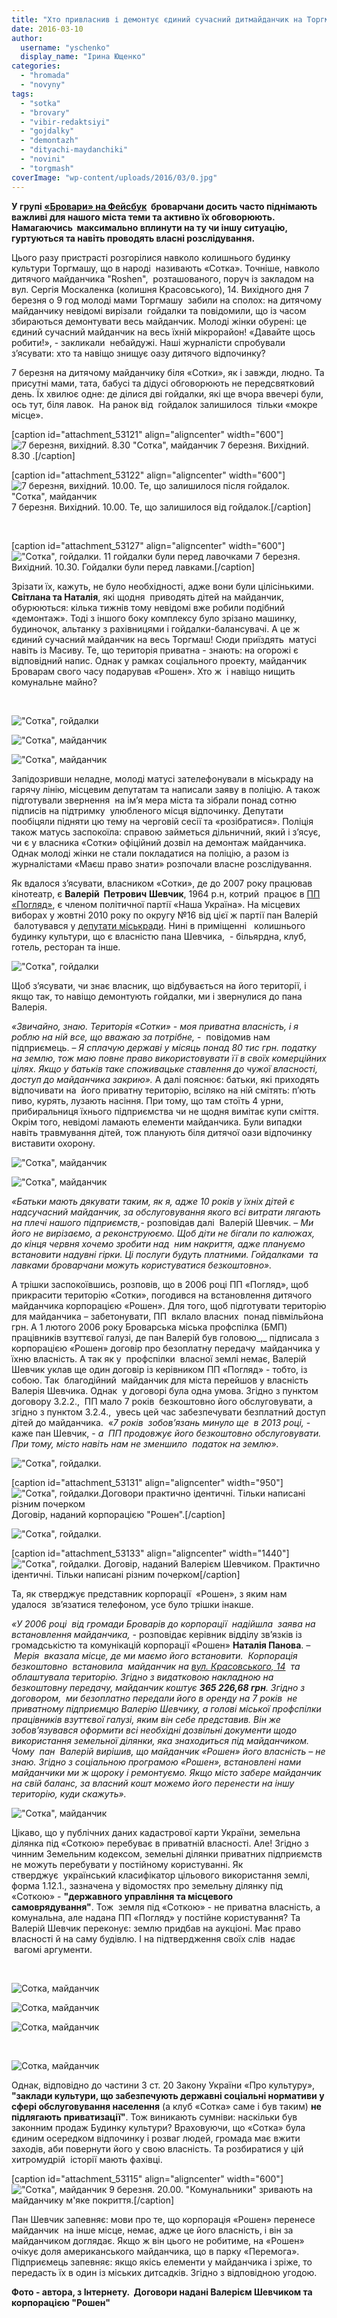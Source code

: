 ```yaml
---
title: "Хто привласнив і демонтує єдиний сучасний дитмайданчик на Торгмаші? ОНОВЛЕНО"
date: 2016-03-10
author: 
  username: "yschenko"
  display_name: "Ірина Ющенко"
categories: 
  - "hromada"
  - "novyny"
tags: 
  - "sotka"
  - "brovary"
  - "vibir-redaktsiyi"
  - "gojdalky"
  - "demontazh"
  - "dityachi-maydanchiki"
  - "novini"
  - "torgmash"
coverImage: "wp-content/uploads/2016/03/0.jpg"
---
```


**У групі [«Бровари» на Фейсбук](https://www.facebook.com/groups/brovary/)  броварчани досить часто піднімають важливі для нашого міста теми та активно їх обговорюють. Намагаючись  максимально вплинути на ту чи іншу ситуацію, гуртуються та навіть проводять власні розслідування.**

Цього разу пристрасті розгорілися навколо колишнього будинку культури Торгмашу, що в народі  називають «Сотка». Точніше, навколо дитячого майданчика "Roshen",  розташованого, поруч із закладом на вул. Сергія Москаленка (колишня Красовського), 14. Вихідного дня 7 березня о 9 год молоді мами Торгмашу  забили на сполох: на дитячому майданчику невідомі вирізали  гойдалки та повідомили, що із часом збираються демонтувати весь майданчик. Молоді жінки обурені: це єдиний сучасний майданчик на весь їхній мікрорайон! «Давайте щось робити!», - закликали  небайдужі. Наші журналісти спробували з’ясувати: хто та навіщо знищує оазу дитячого відпочинку?

7 березня на дитячому майданчику біля «Сотки», як і завжди, людно. Та присутні мами, тата, бабусі та дідусі обговорюють не передсвятковий день. Їх хвилює одне: де ділися дві гойдалки, які ще вчора ввечері були, ось тут, біля лавок.  На ранок від  гойдалок залишилося  тільки «мокре місце».

\[caption id="attachment\_53121" align="aligncenter" width="600"\]![7 березня, вихідний. 8.30 "Сотка", майданчик](https://mpz.brovary.org/wp-content/uploads/2016/03/7-bereznya-vyhidnyj.-8.30.jpg) 7 березня. Вихідний. 8.30 .\[/caption\]

\[caption id="attachment\_53122" align="aligncenter" width="600"\]![7 березня, вихідний. 10.00. Те, що залишилося після гойдалок. "Сотка", майданчик](https://mpz.brovary.org/wp-content/uploads/2016/03/7-bereznya-vyhidnyj.-10.00.-Te-shho-zalyshylosya-pislya-gojdalok..jpg) 7 березня. Вихідний. 10.00. Те, що залишилося від гойдалок.\[/caption\]

 

\[caption id="attachment\_53127" align="aligncenter" width="600"\]![ "Сотка", гойдалки. 11 гойдалки були перед лавочками](https://mpz.brovary.org/wp-content/uploads/2016/03/11-gojdalky-buly-pered-lavochkamy.jpg) 7 березня. Вихідний. 10.30. Гойдалки були перед лавками.\[/caption\]

Зрізати їх, кажуть, не було необхідності, адже вони були цілісінькими. **Світлана та Наталія**, які щодня  приводять дітей на майданчик, обурюються: кілька тижнів тому невідомі вже робили подібний «демонтаж». Тоді з іншого боку комплексу було зрізано машинку, будиночок, альтанку з рахівницями і гойдалки-балансувачі. А це ж єдиний сучасний майданчик на весь Торгмаш! Сюди приїздять  матусі навіть із Масиву. Те, що територія приватна - знають: на огорожі є відповідний напис. Однак у рамках соціального проекту, майданчик Броварам свого часу подарував «Рошен». Хто ж  і навіщо нищить комунальне майно?

 

![ "Сотка", гойдалки](https://mpz.brovary.org/wp-content/uploads/2016/03/8.jpg)

![ "Сотка", майданчик](https://mpz.brovary.org/wp-content/uploads/2016/03/4-1.jpg)

![ "Сотка", майданчик](https://mpz.brovary.org/wp-content/uploads/2016/03/6-1.jpg)

Запідозривши неладне, молоді матусі зателефонували в міськраду на гарячу лінію, місцевим депутатам та написали заяву в поліцію. А також підготували звернення  на ім’я мера міста та зібрали понад сотню підписів на підтримку  улюбленого місця відпочинку. Депутати пообіцяли підняти цю тему на черговій сесії та «розібратися». Поліція також матусь заспокоїла: справою займеться дільничний, який і з’ясує, чи є у власника «Сотки» офіційний дозвіл на демонтаж майданчика. Однак молоді жінки не стали покладатися на поліцію, а разом із журналістами «Маєш право знати» розпочали власне розслідування.

Як вдалося з’ясувати, власником «Сотки», де до 2007 року працював кінотеатр, є **Валерій  Петрович** **Шевчик**, 1964 р.н, котрий  працює в [ПП «Погляд»](http://www.ua-region.com.ua/05476517), є членом політичної партії «Наша Україна». На місцевих виборах у жовтні 2010 року по округу №16 від цієї ж партії пан Валерій  балотувався у [депутати міськради](http://vk.com/topic-19348292_23968330?offset=20). Нині в приміщенні   колишнього будинку культури, що є власністю пана Шевчика,  - більярдна, клуб, готель, ресторан та інше.

![ "Сотка", гойдалки](https://mpz.brovary.org/wp-content/uploads/2016/03/7.jpg)

Щоб з’ясувати, чи знає власник, що відбувається на його території, і якщо так, то навіщо демонтують гойдалки, ми і звернулися до пана Валерія.

_«Звичайно, знаю. Територія «Сотки» - моя приватна власність, і я роблю на ній все, що вважаю за потрібне,_ -  повідомив нам підприємець. – _Я сплачую державі у місяць понад 80 тис грн. податку на землю, тож маю повне право використовувати її в своїх комерційних цілях. Якщо у батьків таке споживацьке ставлення до чужої власності, доступ до майданчика закрию»._ А далі пояснює: батьки, які приходять відпочивати на  його приватну територію, всіляко на ній смітять: п’ють пиво, курять, лузають насіння. При тому, що там стоїть 4 урни, прибиральниця їхнього підприємства чи не щодня вимітає купи сміття. Окрім того, невідомі ламають елементи майданчика. Були випадки навіть травмування дітей, тож планують біля дитячої оази відпочинку виставити охорону.

![ "Сотка", майданчик](https://mpz.brovary.org/wp-content/uploads/2016/03/2-1.jpg)

![ "Сотка", майданчик](https://mpz.brovary.org/wp-content/uploads/2016/03/5-1.jpg)

_«Батьки мають дякувати таким, як я, адже 10 років у їхніх дітей є надсучасний майданчик, за обслуговування якого всі витрати лягають на плечі нашого підприємств,-_ розповідав далі  Валерій Шевчик. – _Ми його не вирізаємо, а реконструюємо. Щоб діти не бігали по калюжах, до кінця червня хочемо зробити над  ним накриття, адже плануємо встановити надувні гірки. Ці послуги будуть платними. Гойдалками  та лавками броварчани можуть користуватися безкоштовно»._

А трішки заспокоївшись, розповів, що в 2006 році ПП «Погляд», щоб прикрасити територію «Сотки», погодився на встановлення дитячого майданчика корпорацією «Рошен». Для того, щоб підготувати територію для майданчика – забетонувати, ПП  вклало власних  понад півмільйона грн. А 1 лютого 2006 року Броварська міська профспілка (БМП) працівників взуттєвої галузі, де пан Валерій був головою_,_ підписала з корпорацією «Рошен» договір про безоплатну передачу  майданчика у їхню власність. А так як у  профспілки  власної землі немає, Валерій Шевчик уклав ще один договір із керівником ПП «Погляд» - тобто, із собою. Так  благодійний  майданчик для міста перейшов у власність Валерія Шевчика. Однак  у договорі була одна умова. Згідно з пунктом договору 3.2.2.,  ПП мало 7 років  безкоштовно його обслуговувати, а згідно з пунктом 3.2.4.,  увесь цей час забезпечувати безплатний доступ дітей до майданчика.  «_7 років  зобов’язань минуло ще  в 2013 році,_ - каже пан Шевчик, - _а  ПП продовжує його безкоштовно обслуговувати._ _При тому, місто навіть нам не зменшило  податок на землю»._

![ "Сотка", гойдалки.](https://mpz.brovary.org/wp-content/uploads/2016/03/16-SHevchyk.png)

\[caption id="attachment\_53131" align="aligncenter" width="950"\]![ "Сотка", гойдалки.Договори практично ідентичні. Тільки написані різним почерком](https://mpz.brovary.org/wp-content/uploads/2016/03/15-SHevchyk-2-Dogovory-praktychno-identychni.-Tilky-napysani-riznym-pocherkom.png) Договір, наданий корпорацією "Рошен".\[/caption\]

![ "Сотка", гойдалки.](https://mpz.brovary.org/wp-content/uploads/2016/03/13.png)

\[caption id="attachment\_53133" align="aligncenter" width="1440"\]![ "Сотка", гойдалки.](https://mpz.brovary.org/wp-content/uploads/2016/03/14.png) Договір, наданий Валерієм Шевчиком. Практично ідентичні. Тільки написані різним почерком\[/caption\]

Та, як стверджує представник корпорації  «Рошен», з яким нам удалося  зв’язатися телефоном, усе було трішки інакше.

_«У 2006 році  від громади Броварів до корпорації  надійшла  заява на встановлення майданчика, -_ розповідає керівник відділу зв’язків із громадськістю та комунікацій корпорації «Рошен» **Наталія Панова**. _–  Мерія  вказала місце, де ми маємо його встановити.  Корпорація безкоштовно  встановила  майданчик на [вул. Красовського, 14](http://www.roshen.ua/ru/social-activity/child-grounds)_  _та облаштувала територію. Згідно з видатковою накладною на безкоштовну передачу, майданчик коштує **365 226,68 грн**. Згідно з договором,  ми безоплатно передали його в оренду на 7 років  не приватному підприємцю Валерію Шевчику, а голові міської профспілки  працівників взуттєвої галузі, яким він себе представив. Він же зобов’язувався оформити всі необхідні дозвільні документи щодо використання земельної ділянки, яка знаходиться під майданчиком. Чому  пан  Валерій вирішив, що_ _майданчик «Рошен» його власність – не знаю. Згідно з соціальною програмою «Рошен», встановлені нами майданчики ми ж щороку і ремонтуємо. Якщо місто забере майданчик на свій баланс, за власний кошт можемо його перенести на іншу територію, куди скажуть»._

![ "Сотка", майданчик](https://mpz.brovary.org/wp-content/uploads/2016/03/1-1.jpg)

Цікаво, що у публічних даних кадастрової карти України, земельна ділянка під «Соткою» перебуває в приватній власності. Але! Згідно з чинним Земельним кодексом, земельні ділянки приватних підприємств не можуть перебувати у постійному користуванні. Як стверджує  український класифікатор цільового використання землі, форма 1.12.1., зазначена у відомостях про земельну ділянку під «Соткою» - **"державного управління та місцевого самоврядування"**. Тож  земля під «Соткою» - не приватна власність, а комунальна, але надана ПП «Погляд» у постійне користування? Та Валерій Шевчик переконує: землю придбав на аукціоні. Має право власності й на саму будівлю. І на підтвердження своїх слів  надає  вагомі аргументи.

 

![Сотка, майданчик](https://mpz.brovary.org/wp-content/uploads/2016/03/Bez-imeni1-1.png)

![Сотка, майданчик](https://mpz.brovary.org/wp-content/uploads/2016/03/Bez-imeni-1.png)

![Сотка, майданчик](https://mpz.brovary.org/wp-content/uploads/2016/03/213.jpg)

 

![Сотка, майданчик](https://mpz.brovary.org/wp-content/uploads/2016/03/214.jpg)

Однак, відповідно до частини 3 ст. 20 Закону України «Про культуру», **"заклади культури, що забезпечують державні соціальні нормативи у сфері обслуговування населення** (а клуб «Сотка» саме і був таким) **не підлягають приватизації"**. Тож виникають сумніви: наскільки був законним продаж Будинку культури? Враховуючи, що «Сотка» була єдиним осередком відпочинку і розваг людей, громада має вжити заходів, аби повернути його у свою власність. Та розбиратися у цій хитромудрій  історії мають фахівці.

\[caption id="attachment\_53115" align="aligncenter" width="600"\]![ "Сотка", майданчик](https://mpz.brovary.org/wp-content/uploads/2016/03/0.jpg) 9 березня. 20.00. "Комунальники" зривають на майданчику м'яке покриття.\[/caption\]

Пан Шевчик запевняє: мови про те, що корпорація «Рошен» перенесе майданчик  на інше місце, немає, адже це його власність, і він за майданчиком доглядає. Якщо ж він цього не робитиме, на «Рошен» очікує доля американського майданчика, що в парку «Перемога». Підприємець запевняє: якщо якісь елементи у майданчика і зріже, то передасть їх в один із міських дитсадків. Згідно з відповідною угодою.

**Фото - автора, з Інтернету.  Договори надані Валерієм Шевчиком та корпорацією "Рошен"**
